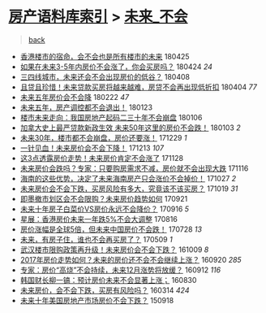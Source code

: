 [房产语料库索引](../../README.md)  > [未来_不会](未来_不会.md)
====
> [back](../README.md)

- [香港楼市的宿命，会不会也是所有楼市的未来](http://jkwz.applinzi.com/ittc/7095856759862461447.html#%E9%A6%99%E6%B8%AF%E6%A5%BC%E5%B8%82%E7%9A%84%E5%AE%BF%E5%91%BD%EF%BC%8C%E4%BC%9A%E4%B8%8D%E4%BC%9A%E4%B9%9F%E6%98%AF%E6%89%80%E6%9C%89%E6%A5%BC%E5%B8%82%E7%9A%84%E6%9C%AA%E6%9D%A5) 180425  
- [如果在未来3-5年内房价不会涨了，你会买房吗？](http://jkwz.applinzi.com/ittc/7095620194947040262.html#%E5%A6%82%E6%9E%9C%E5%9C%A8%E6%9C%AA%E6%9D%A53-5%E5%B9%B4%E5%86%85%E6%88%BF%E4%BB%B7%E4%B8%8D%E4%BC%9A%E6%B6%A8%E4%BA%86%EF%BC%8C%E4%BD%A0%E4%BC%9A%E4%B9%B0%E6%88%BF%E5%90%97%EF%BC%9F) 180424 *24* 
- [三四线城市，未来还会不会出现房价的低谷？](http://jkwz.applinzi.com/ittc/7089518325153661968.html#%E4%B8%89%E5%9B%9B%E7%BA%BF%E5%9F%8E%E5%B8%82%EF%BC%8C%E6%9C%AA%E6%9D%A5%E8%BF%98%E4%BC%9A%E4%B8%8D%E4%BC%9A%E5%87%BA%E7%8E%B0%E6%88%BF%E4%BB%B7%E7%9A%84%E4%BD%8E%E8%B0%B7%EF%BC%9F) 180408  
- [且贷且珍惜！未来贷款买房将越来越难，房贷不会再出现低折扣](http://jkwz.applinzi.com/ittc/7088187202272232454.html#%E4%B8%94%E8%B4%B7%E4%B8%94%E7%8F%8D%E6%83%9C%EF%BC%81%E6%9C%AA%E6%9D%A5%E8%B4%B7%E6%AC%BE%E4%B9%B0%E6%88%BF%E5%B0%86%E8%B6%8A%E6%9D%A5%E8%B6%8A%E9%9A%BE%EF%BC%8C%E6%88%BF%E8%B4%B7%E4%B8%8D%E4%BC%9A%E5%86%8D%E5%87%BA%E7%8E%B0%E4%BD%8E%E6%8A%98%E6%89%A3) 180404 *77* 
- [未来五年房价会不会降](http://jkwz.applinzi.com/ittc/7073016126781260806.html#%E6%9C%AA%E6%9D%A5%E4%BA%94%E5%B9%B4%E6%88%BF%E4%BB%B7%E4%BC%9A%E4%B8%8D%E4%BC%9A%E9%99%8D) 180222 *47* 
- [未来五年，房产调控都不会退出！](http://jkwz.applinzi.com/ittc/7061749418632414225.html#%E6%9C%AA%E6%9D%A5%E4%BA%94%E5%B9%B4%EF%BC%8C%E6%88%BF%E4%BA%A7%E8%B0%83%E6%8E%A7%E9%83%BD%E4%B8%8D%E4%BC%9A%E9%80%80%E5%87%BA%EF%BC%81) 180123  
- [楼市未来走向：我国房地产起码二三十年不会崩盘](http://jkwz.applinzi.com/ittc/7055226178728625163.html#%E6%A5%BC%E5%B8%82%E6%9C%AA%E6%9D%A5%E8%B5%B0%E5%90%91%EF%BC%9A%E6%88%91%E5%9B%BD%E6%88%BF%E5%9C%B0%E4%BA%A7%E8%B5%B7%E7%A0%81%E4%BA%8C%E4%B8%89%E5%8D%81%E5%B9%B4%E4%B8%8D%E4%BC%9A%E5%B4%A9%E7%9B%98) 180106  
- [加拿大史上最严贷款新政生效 未来50年这里的房价不会跌！](http://jkwz.applinzi.com/ittc/7054262210430239754.html#%E5%8A%A0%E6%8B%BF%E5%A4%A7%E5%8F%B2%E4%B8%8A%E6%9C%80%E4%B8%A5%E8%B4%B7%E6%AC%BE%E6%96%B0%E6%94%BF%E7%94%9F%E6%95%88+%E6%9C%AA%E6%9D%A550%E5%B9%B4%E8%BF%99%E9%87%8C%E7%9A%84%E6%88%BF%E4%BB%B7%E4%B8%8D%E4%BC%9A%E8%B7%8C%EF%BC%81) 180103 *2* 
- [未来30年，楼市都不会崩盘，房价还要涨！](http://jkwz.applinzi.com/ittc/7052281772606227473.html#%E6%9C%AA%E6%9D%A530%E5%B9%B4%EF%BC%8C%E6%A5%BC%E5%B8%82%E9%83%BD%E4%B8%8D%E4%BC%9A%E5%B4%A9%E7%9B%98%EF%BC%8C%E6%88%BF%E4%BB%B7%E8%BF%98%E8%A6%81%E6%B6%A8%EF%BC%81) 171229 *1* 
- [一针见血！未来房价会不会下降！](http://jkwz.applinzi.com/ittc/7046519816783922193.html#%E4%B8%80%E9%92%88%E8%A7%81%E8%A1%80%EF%BC%81%E6%9C%AA%E6%9D%A5%E6%88%BF%E4%BB%B7%E4%BC%9A%E4%B8%8D%E4%BC%9A%E4%B8%8B%E9%99%8D%EF%BC%81) 171213 *107* 
- [这3点透露房价走势！未来房价肯定不会涨了](http://jkwz.applinzi.com/ittc/7041042389806875665.html#%E8%BF%993%E7%82%B9%E9%80%8F%E9%9C%B2%E6%88%BF%E4%BB%B7%E8%B5%B0%E5%8A%BF%EF%BC%81%E6%9C%AA%E6%9D%A5%E6%88%BF%E4%BB%B7%E8%82%AF%E5%AE%9A%E4%B8%8D%E4%BC%9A%E6%B6%A8%E4%BA%86) 171128  
- [未来房价会跌吗？专家：只要购房需求不减，房价就不会出现大跌](http://jkwz.applinzi.com/ittc/7036570537814393872.html#%E6%9C%AA%E6%9D%A5%E6%88%BF%E4%BB%B7%E4%BC%9A%E8%B7%8C%E5%90%97%EF%BC%9F%E4%B8%93%E5%AE%B6%EF%BC%9A%E5%8F%AA%E8%A6%81%E8%B4%AD%E6%88%BF%E9%9C%80%E6%B1%82%E4%B8%8D%E5%87%8F%EF%BC%8C%E6%88%BF%E4%BB%B7%E5%B0%B1%E4%B8%8D%E4%BC%9A%E5%87%BA%E7%8E%B0%E5%A4%A7%E8%B7%8C) 171116  
- [海南的这些优势，决定了未来海南房产只会涨价不会掉价！](http://jkwz.applinzi.com/ittc/7029085606733415440.html#%E6%B5%B7%E5%8D%97%E7%9A%84%E8%BF%99%E4%BA%9B%E4%BC%98%E5%8A%BF%EF%BC%8C%E5%86%B3%E5%AE%9A%E4%BA%86%E6%9C%AA%E6%9D%A5%E6%B5%B7%E5%8D%97%E6%88%BF%E4%BA%A7%E5%8F%AA%E4%BC%9A%E6%B6%A8%E4%BB%B7%E4%B8%8D%E4%BC%9A%E6%8E%89%E4%BB%B7%EF%BC%81) 171027 *2* 
- [未来房价会不会下跌，买房风险有多大，究竟该不该买房？](http://jkwz.applinzi.com/ittc/7025773608511734800.html#%E6%9C%AA%E6%9D%A5%E6%88%BF%E4%BB%B7%E4%BC%9A%E4%B8%8D%E4%BC%9A%E4%B8%8B%E8%B7%8C%EF%BC%8C%E4%B9%B0%E6%88%BF%E9%A3%8E%E9%99%A9%E6%9C%89%E5%A4%9A%E5%A4%A7%EF%BC%8C%E7%A9%B6%E7%AB%9F%E8%AF%A5%E4%B8%8D%E8%AF%A5%E4%B9%B0%E6%88%BF%EF%BC%9F) 171019 *31* 
- [即墨撤市划区会不会限购？未来房价趋势如何](http://jkwz.applinzi.com/ittc/7015685064023868433.html#%E5%8D%B3%E5%A2%A8%E6%92%A4%E5%B8%82%E5%88%92%E5%8C%BA%E4%BC%9A%E4%B8%8D%E4%BC%9A%E9%99%90%E8%B4%AD%EF%BC%9F%E6%9C%AA%E6%9D%A5%E6%88%BF%E4%BB%B7%E8%B6%8B%E5%8A%BF%E5%A6%82%E4%BD%95) 170921  
- [未来十年房子白菜价VS房价永远不会降价？](http://jkwz.applinzi.com/ittc/7013852977373381648.html#%E6%9C%AA%E6%9D%A5%E5%8D%81%E5%B9%B4%E6%88%BF%E5%AD%90%E7%99%BD%E8%8F%9C%E4%BB%B7VS%E6%88%BF%E4%BB%B7%E6%B0%B8%E8%BF%9C%E4%B8%8D%E4%BC%9A%E9%99%8D%E4%BB%B7%EF%BC%9F) 170916 *5* 
- [星展：香港房价未来一年跌5%不会大调整](http://jkwz.applinzi.com/ittc/7002388567207445520.html#%E6%98%9F%E5%B1%95%EF%BC%9A%E9%A6%99%E6%B8%AF%E6%88%BF%E4%BB%B7%E6%9C%AA%E6%9D%A5%E4%B8%80%E5%B9%B4%E8%B7%8C5%25%E4%B8%8D%E4%BC%9A%E5%A4%A7%E8%B0%83%E6%95%B4) 170816  
- [房价涨幅是全球5倍，但未来中国房价不会跌！](http://jkwz.applinzi.com/ittc/6995354060444926992.html#%E6%88%BF%E4%BB%B7%E6%B6%A8%E5%B9%85%E6%98%AF%E5%85%A8%E7%90%835%E5%80%8D%EF%BC%8C%E4%BD%86%E6%9C%AA%E6%9D%A5%E4%B8%AD%E5%9B%BD%E6%88%BF%E4%BB%B7%E4%B8%8D%E4%BC%9A%E8%B7%8C%EF%BC%81) 170728 *13* 
- [未来，有房子住，谁也不会再买房了？](http://jkwz.applinzi.com/ittc/6965683024879420421.html#%E6%9C%AA%E6%9D%A5%EF%BC%8C%E6%9C%89%E6%88%BF%E5%AD%90%E4%BD%8F%EF%BC%8C%E8%B0%81%E4%B9%9F%E4%B8%8D%E4%BC%9A%E5%86%8D%E4%B9%B0%E6%88%BF%E4%BA%86%EF%BC%9F) 170509 *1* 
- [武汉楼市限购政策再升级！未来房价会不会下跌？](http://jkwz.applinzi.com/ittc/6886895900835709956.html#%E6%AD%A6%E6%B1%89%E6%A5%BC%E5%B8%82%E9%99%90%E8%B4%AD%E6%94%BF%E7%AD%96%E5%86%8D%E5%8D%87%E7%BA%A7%EF%BC%81%E6%9C%AA%E6%9D%A5%E6%88%BF%E4%BB%B7%E4%BC%9A%E4%B8%8D%E4%BC%9A%E4%B8%8B%E8%B7%8C%EF%BC%9F) 161009 *8* 
- [2017年房价走势如何？未来的房价还不会不会继续上涨？](http://jkwz.applinzi.com/ittc/6879904112149267460.html#2017%E5%B9%B4%E6%88%BF%E4%BB%B7%E8%B5%B0%E5%8A%BF%E5%A6%82%E4%BD%95%EF%BC%9F%E6%9C%AA%E6%9D%A5%E7%9A%84%E6%88%BF%E4%BB%B7%E8%BF%98%E4%B8%8D%E4%BC%9A%E4%B8%8D%E4%BC%9A%E7%BB%A7%E7%BB%AD%E4%B8%8A%E6%B6%A8%EF%BC%9F) 160920 *285* 
- [专家：房价“高烧”不会持续，未来12月涨势将放缓？](http://jkwz.applinzi.com/ittc/6877032924137915397.html#%E4%B8%93%E5%AE%B6%EF%BC%9A%E6%88%BF%E4%BB%B7%E2%80%9C%E9%AB%98%E7%83%A7%E2%80%9D%E4%B8%8D%E4%BC%9A%E6%8C%81%E7%BB%AD%EF%BC%8C%E6%9C%AA%E6%9D%A512%E6%9C%88%E6%B6%A8%E5%8A%BF%E5%B0%86%E6%94%BE%E7%BC%93%EF%BC%9F) 160912 *116* 
- [韩国财长柳一镐：预计房价未来不会显著上涨；](http://jkwz.applinzi.com/ittc/6872161802300949508.html#%E9%9F%A9%E5%9B%BD%E8%B4%A2%E9%95%BF%E6%9F%B3%E4%B8%80%E9%95%90%EF%BC%9A%E9%A2%84%E8%AE%A1%E6%88%BF%E4%BB%B7%E6%9C%AA%E6%9D%A5%E4%B8%8D%E4%BC%9A%E6%98%BE%E8%91%97%E4%B8%8A%E6%B6%A8%EF%BC%9B) 160830  
- [未来房价，会不会下跌，买房有风险吗？](http://jkwz.applinzi.com/ittc/6809497552047047684.html#%E6%9C%AA%E6%9D%A5%E6%88%BF%E4%BB%B7%EF%BC%8C%E4%BC%9A%E4%B8%8D%E4%BC%9A%E4%B8%8B%E8%B7%8C%EF%BC%8C%E4%B9%B0%E6%88%BF%E6%9C%89%E9%A3%8E%E9%99%A9%E5%90%97%EF%BC%9F) 160314 *424* 
- [未来十年美国房地产市场房价不会下跌？](http://jkwz.applinzi.com/ittc/6743479219340772357.html#%E6%9C%AA%E6%9D%A5%E5%8D%81%E5%B9%B4%E7%BE%8E%E5%9B%BD%E6%88%BF%E5%9C%B0%E4%BA%A7%E5%B8%82%E5%9C%BA%E6%88%BF%E4%BB%B7%E4%B8%8D%E4%BC%9A%E4%B8%8B%E8%B7%8C%EF%BC%9F) 150918  
